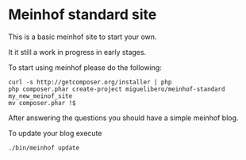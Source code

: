Meinhof standard site
=======

This is a basic meinhof site to start your own.

It it still a work in progress in early stages.

To start using meinhof please do the following:

    curl -s http://getcomposer.org/installer | php
    php composer.phar create-project miguelibero/meinhof-standard my_new_meinof_site
    mv composer.phar !$

After answering the questions you should have a simple meinhof blog.

To update your blog execute

    ./bin/meinhof update
